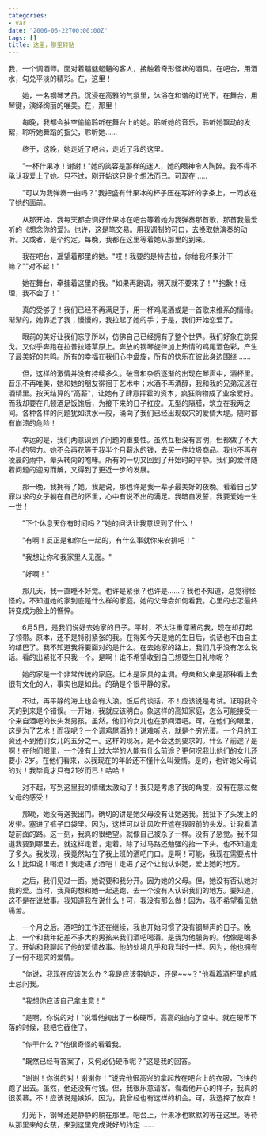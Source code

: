 ```yaml
---
categories:
- var
date: "2006-06-22T00:00:00Z"
tags: []
title: 这里，那里转贴
---
```


我，一个调酒师。面对着魑魅魍魉的客人，接触着奇形怪状的酒具。在吧台，用酒水，勾兑平淡的精彩。在，这里！

　　她，一名钢琴艺员。沉浸在高雅的气氛里，沐浴在和谐的灯光下。在舞台，用琴键，演绎绚丽的唯美。在，那里！

　　每晚，我都会抽空偷偷聆听在舞台上的她。聆听她的音乐，聆听她飘动的发絮，聆听她舞蹈的指尖，聆听她……

　　终于，这晚，她走近了吧台，走近了我的这里。

　　"一杯什果冰！谢谢！"她的笑容是那样的迷人，她的眼神令人陶醉。我不得不承认我爱上了她。只不过，刚开始这只是个想法而已。可现在 …..

　　"可以为我弹奏一曲吗？"我把盛有什果冰的杯子压在写好的字条上，一同放在了她的面前。

　　从那开始，我每天都会调好什果冰在吧台等着她为我弹奏那首歌，那首我最爱听的《想念你的爱》。也许，这是笔交易。用我调制的可口，去换取她演奏的动听。又或者，是个约定。每晚，我都在这里等着她从那里的到来。

　　我在吧台，遥望着那里的她。"哎！我要的是特吉拉，你给我杯果汁干嘛？""对不起！"

　　她在舞台，牵挂着这里的我。"如果再跑调，明天就不要来了！""抱歉！经理，我不会了！"

　　真的受够了！我们已经不再满足于，用一杯鸡尾酒或是一首歌来维系的情缘。渐渐的，她靠近了我；慢慢的，我拉起了她的手；于是，我们开始恋爱了。

　　眼前的美好让我们忘乎所以，仿佛自己已经拥有了整个世界。我们好象在跳探戈。又似乎奔跑在拉普拉塔草原上。奔放的钢琴旋律加上热情的鸡尾酒色彩，产生了最美好的共鸣。所有的幸福在我们心中盘旋，所有的快乐在彼此身边围绕 ……

　　但，这样的激情并没有持续多久。破音和杂质逐渐的出现在琴声中，酒杯里。音乐不再唯美，她和她的朋友徘徊于艺术中；水酒不再清醇，我和我的兄弟沉迷在酒精里。按天结算的"高薪"，让她有了肆意挥霍的资本，疯狂购物成了业余爱好。而我却要在几顿酒足饭饱后，为接下来的日子扛皮。无型的隔膜，筑立在我两之间。各种各样的问题犹如洪水一般，涌向了我们已经出现蚁穴的爱情大堤。随时都有崩溃的危险！

　　幸运的是，我们两意识到了问题的重要性。虽然互相没有言明，但都做了不大不小的努力。她不会再花等于我半个月薪水的钱，去买一件垃圾商品。我也不再在凌晨的雨中，晕头转向的咆哮。所有的一切又回到了开始时的平静。我们的爱伴随着问题的迎刃而解，又得到了更近一步的发展。

　　那一晚，我拥有了她。我是说，那也许是我一辈子最美好的夜晚。看着自己梦寐以求的女子躺在自己的怀里，心中有说不出的满足。我暗自发誓，我要爱她一生一世！

　　"下个休息天你有时间吗？"她的问话让我意识到了什么！

　　"有啊！反正是和你在一起的，有什么事就你来安排吧！"

　　"我想让你和我家里人见面。"

　　"好啊！"

　　那几天，我一直睡不好觉。也许是紧张？也许是……？我也不知道，总觉得怪怪的。不知道她的家到底是什么样的家庭。她的父母会如何看我。心里的忐忑最终转变成为脸上的憔悴。

　　6月5日，是我们说好去她家的日子。平时，不太注重穿著的我，现在却打起了领带。原本，还不是特别紧张的我。在得知今天是她的生日后，说话也不由自主的结巴了。我不知道我将要面对的是什么。在去她家的路上，我们几乎没有怎么说话。看的出紧张不只我一个。是啊！谁不希望收到自己想要生日礼物呢？

　　她的家是一个非常传统的家庭。红木是家具的主调。母亲和父亲是那种看上去很有文化的人，事实也是如此。的确是个很平静的家。

　　不过，再平静的海上也会有大浪。饭后的谈话，不！应该说是考试。证明我今天的到来是个错误。一开始，我就应该明白。象这样的高知家庭，怎么可能接受一个来自酒吧的长头发男孩。虽然，他们的女儿也在那间酒吧。可，在他们的眼里，这是为了艺术！而我呢？一个调鸡尾酒的！说难听点，就是个穷光蛋。一个月的工资还不到他们女儿的五分之一。这样的现况，是不会达到要求的。什么？前途？是啊！在他们眼里，一个没有上过大学的人能有什么前途？更何况我比他们的女儿还要小 2岁。在他们看来，以我现在的年龄还不懂什么叫爱情。是的，也许她父母说的对！我毕竟才只有21岁而已！哈哈！

　　对不起，写到这里我的情绪太激动了！我只是考虑了我的角度，没有在意过做父母的感受！

　　那晚，她没有送我出门。确切的讲是她父母没有让她送我。我扯下了头发上的发带。塞进了裤子口袋里。因为，这样可以让风吹开遮在我眼前的头发。让我看清楚前面的路。这一刻，我真的很绝望。就像自己被杀了一样。没有了感觉。我不知道我要到哪里去。就这样走着，走着。除了过马路还勉强的抬一下头。也不知道走了多久。我发现，我竟然站在了我上班的酒吧门口。是啊！可能，我现在需要点什么！比如说！喝酒！我走进了酒吧！走进了这个让我认识她，爱上她的地方。

　　之后，我们见过一面。她说要和我分开。因为她的父母。但，她没有否认她对我的爱。当时，我真的想和她一起逃跑，去一个没有人认识我们的地方。要知道，这不是在说故事。我知道我在说什么！可，我没有那么做！因为，我不希望看见她痛苦。

　　一个月之后。酒吧的工作还在继续，我也开始习惯了没有钢琴声的日子。晚上，一个和我年纪差不多大的男孩来我们酒吧喝酒。是我为他服务的。他像是喝多了。开始和我聊起了他的爱情故事。他的处境几乎和我当时一样。因为，他也拥有了一份不现实的爱情。

　　"你说，我现在应该怎么办？我是应该带她走，还是~~~？"他看着酒杯里的威士忌问我。

　　"我想你应该自己拿主意！"

　　"是啊，你说的对！"说着他掏出了一枚硬币，高高的抛向了空中。就在硬币下落的时候，我把它截住了。

　　"你干什么？"他很奇怪的看着我。

　　"既然已经有答案了，又何必仍硬币呢？"这是我的回答。

　　"谢谢！你说的对！谢谢你！"说完他很高兴的拿起放在吧台上的衣服，飞快的跑了出去。虽然，他还没有付钱。但，我很乐意请客。看着他开心的样子，我真的很羡慕。不！应该说是嫉妒。因为，我曾经也有这样的机会。可，我选择了放弃！

　　灯光下，钢琴还是静静的躺在那里。吧台上，什果冰也默默的等在这里。等待从那里来的女孩，来到这里完成说好的约定 ……
